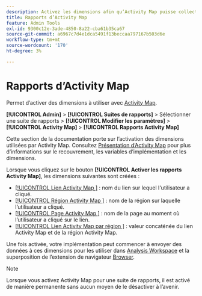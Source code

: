 ```yaml
---
description: Activez les dimensions afin qu’Activity Map puisse collecter des données.
title: Rapports d’Activity Map
feature: Admin Tools
exl-id: 9300c12e-3ade-4850-8a22-cba61b35ca67
source-git-commit: a6967c7d4e1dca5491f13beccaa797167b503d6e
workflow-type: tm+mt
source-wordcount: '170'
ht-degree: 3%

---
```


# Rapports d’Activity Map

Permet d’activer des dimensions à utiliser avec [Activity Map](/help/analyze/activity-map/overview.md).

**[!UICONTROL Admin]** > **[!UICONTROL Suites de rapports]** > Sélectionner une suite de rapports > **[!UICONTROL Modifier les paramètres]** > **[!UICONTROL Activity Map]** > **[!UICONTROL Rapports Activity Map]**

Cette section de la documentation porte sur l’activation des dimensions utilisées par Activity Map. Consultez [Présentation d’Activity Map](/help/analyze/activity-map/overview.md) pour plus d’informations sur le recouvrement, les variables d’implémentation et les dimensions.

Lorsque vous cliquez sur le bouton **[!UICONTROL Activer les rapports Activity Map]**, les dimensions suivantes sont créées :

* [[!UICONTROL Lien Activity Map ]](/help/components/dimensions/activity-map-link.md) : nom du lien sur lequel l&#39;utilisateur a cliqué.
* [[!UICONTROL Région Activity Map ]](/help/components/dimensions/activity-map-region.md) : nom de la région sur laquelle l’utilisateur a cliqué.
* [[!UICONTROL Page Activity Map ]](/help/components/dimensions/activity-map-page.md) : nom de la page au moment où l’utilisateur a cliqué sur le lien.
* [[!UICONTROL Lien Activity Map par région ]](/help/components/dimensions/activity-map-link-by-region.md) : valeur concaténée du lien Activity Map et de la région Activity Map.

Une fois activée, votre implémentation peut commencer à envoyer des données à ces dimensions pour les utiliser dans [Analysis Workspace](/help/analyze/analysis-workspace/home.md) et la superposition de l’extension de navigateur [Browser](/help/analyze/activity-map/overlay/overview.md).

>[!NOTE]
>
>Lorsque vous activez Activity Map pour une suite de rapports, il est activé de manière permanente sans aucun moyen de le désactiver à l’avenir.
